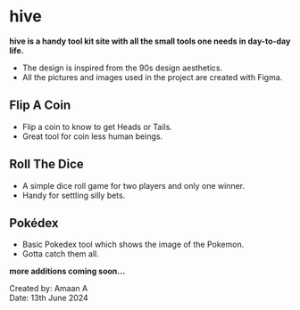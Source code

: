 # hive

**hive is a handy tool kit site with all the small tools one needs in day-to-day life.** 
- The design is inspired from the 90s design aesthetics. 
- All the pictures and images used in the project are created with Figma.
 

## Flip A Coin

- Flip a coin to know to get Heads or Tails.
- Great tool for coin less human beings.

## Roll The Dice

- A simple dice roll game for two players and only one winner. 
- Handy for settling silly bets.

## Pokédex

- Basic Pokedex tool which shows the image of the Pokemon.
- Gotta catch them all.

**more additions coming soon...**


Created by: Amaan A <br/>
Date: 13th June 2024  